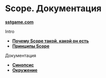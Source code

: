 # Scope. Документация

__[sstgame.com](http://sstgame.com)__

Intro

- __[Почему Scope такой, какой он есть](intro.md)__
- __[Принципы Scope](principles.md)__

Документация

- __[Синопсис](synopsis.md)__
- __[Окружение](env.md)__

